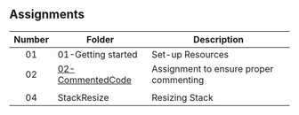 ## Assignments

| Number | Folder | Description |
| :----: | ------ | ----------- |
|01|01-Getting started|Set-up Resources|
|02|<a href="https://github.com/LandenSJones/3013-ALG-Jones/tree/master/Assignments/02-CommentedCode/">02-CommentedCode|Assignment to ensure proper commenting|
  ||||
  |04|StackResize|Resizing Stack|
